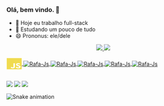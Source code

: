 ### Olá, bem vindo. 👋

- 🔭 Hoje eu trabalho full-stack
- 🌱 Estudando um pouco de tudo
- 😄 Prononus: ele/dele

<div align="center">
  <a href="https://github.com/vitorliras">
  <img height="130em" src="https://github-readme-stats.vercel.app/api?username=vitorliras&show_icons=true&theme=dark&include_all_commits=true&count_private=true"/>
  <img height="130em" src="https://github-readme-stats.vercel.app/api/top-langs/?username=vitorliras&layout=compact&langs_count=7&theme=dark"/>
</div>
  <div style="display: inline_block"><br>
  <img align="center" alt="Rafa-Js" height="30" width="40" src="https://raw.githubusercontent.com/devicons/devicon/master/icons/javascript/javascript-plain.svg">
  <img align="center" alt="Rafa-Js" height="40" width="50" src="https://cdn.jsdelivr.net/gh/devicons/devicon/icons/java/java-original-wordmark.svg" />
  <img align="center" alt="Rafa-Js" height="40" width="50" src="https://cdn.jsdelivr.net/gh/devicons/devicon/icons/mysql/mysql-original-wordmark.svg" />
  <img align="center" alt="Rafa-Js" height="40" width="50" src="https://cdn.jsdelivr.net/gh/devicons/devicon/icons/csharp/csharp-original.svg" />
  <img align="center" alt="Rafa-Js" height="40" width="50" src="https://cdn.jsdelivr.net/gh/devicons/devicon/icons/postgresql/postgresql-original.svg" />   <img align="center" alt="Rafa-Js" height="40" width="50" src="https://cdn.jsdelivr.net/gh/devicons/devicon/icons/dotnetcore/dotnetcore-original.svg" />
          
          
          
                   
  </div>

 ##
  
  <div> 
  <a href="https://instagram.com/vitorliras" target="_blank"><img src="https://img.shields.io/badge/-Instagram-%23E4405F?style=for-the-badge&logo=instagram&logoColor=white" target="_blank"></a>
  <a href = "mailto:vitorlirasti@hotmail.com"><img src="https://img.shields.io/badge/-Gmail-%23333?style=for-the-badge&logo=gmail&logoColor=white" target="_blank"></a>
  <a href="https://www.linkedin.com/in/joãolirati/" target="_blank"><img src="https://img.shields.io/badge/-LinkedIn-%230077B5?style=for-the-badge&logo=linkedin&logoColor=white" target="_blank"></a> 
 
  ![Snake animation](https://github.com/vitorliras/vitorliras/blob/output/github-contribution-grid-snake.svg)
 
</div>
